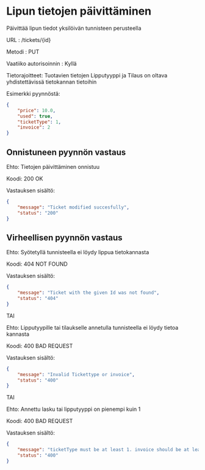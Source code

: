# Lipun tietojen päivittäminen

Päivittää lipun tiedot yksilöivän tunnisteen perusteella

URL : /tickets/{id}

Metodi : PUT

Vaatiiko autorisoinnin : Kyllä

Tietorajoitteet: Tuotavien tietojen Lipputyyppi ja Tilaus on oltava yhdistettävissä tietokannan tietoihin

Esimerkki pyynnöstä:

```json
{
    "price": 10.0,
    "used": true,
    "ticketType": 1,
    "invoice": 2
}
```

## Onnistuneen pyynnön vastaus

Ehto: Tietojen päivittäminen onnistuu

Koodi: 200 OK

Vastauksen sisältö:
```json
{
    "message": "Ticket modified succesfully",
    "status": "200"
}
```

## Virheellisen pyynnön vastaus

Ehto: Syötetyllä tunnisteella ei löydy lippua tietokannasta

Koodi: 404 NOT FOUND

Vastauksen sisältö:
```json
{
    "message": "Ticket with the given Id was not found",
    "status": "404"
}
```

TAI

Ehto: Lipputyypille tai tilaukselle annetulla tunnisteella ei löydy tietoa kannasta

Koodi: 400 BAD REQUEST

Vastauksen sisältö:
```json
{
    "message": "Invalid Tickettype or invoice",
    "status": "400"
}
```

TAI

Ehto: Annettu lasku tai lipputyyppi on pienempi kuin 1

Koodi: 400 BAD REQUEST

Vastauksen sisältö:

```json
{
    "message": "ticketType must be at least 1. invoice should be at least 1.",
    "status": "400"
}
```